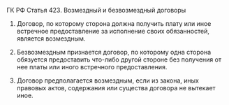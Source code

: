 ГК РФ Статья 423. Возмездный и безвозмездный договоры
 
1. Договор, по которому сторона должна получить плату или иное встречное предоставление за исполнение своих обязанностей, является возмездным.

2. Безвозмездным признается договор, по которому одна сторона обязуется предоставить что-либо другой стороне без получения от нее платы или иного встречного предоставления.

3. Договор предполагается возмездным, если из закона, иных правовых актов, содержания или существа договора не вытекает иное.
